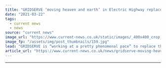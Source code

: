 ```yaml
---
title: "GRIDSERVE ‘moving heaven and earth’ in Electric Highway replacement works"
date: "2021-03-22"
tags: 
  - current news
  - news
source: "current news"
image_url: "https://www.current-news.co.uk/static/images/_400x400_crop_center-center/Gridserve-partners-Ecotricity-image-GRIDSERVE.jpg"
image_fp: "/assets/img/post_thumbnails/159.jpg"
lead: "​GRIDSERVE is “working at a pretty phenomenal pace” to replace the existing electric vehicle (EV) chargers on Ecotricity’s Electric Highway."
article_url: "https://www.current-news.co.uk/news/gridserve-moving-heaven-and-earth-in-electric-highway-replacement-works?utm_source=rss-feeds&utm_medium=rss&utm_campaign=rss"
---
```


---
